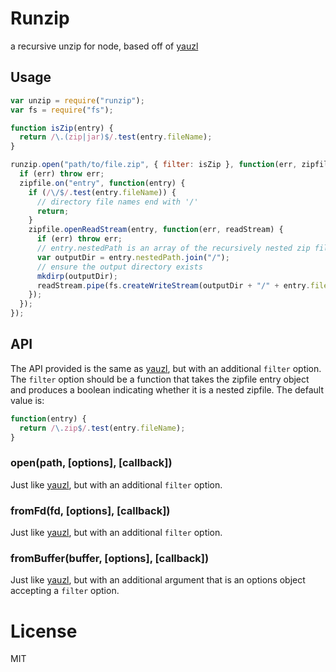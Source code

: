 # Runzip

a recursive unzip for node, based off of [yauzl](https://github.com/thejoshwolfe/yauzl)

## Usage

```js
var unzip = require("runzip");
var fs = require("fs");

function isZip(entry) {
  return /\.(zip|jar)$/.test(entry.fileName);
}

runzip.open("path/to/file.zip", { filter: isZip }, function(err, zipfile) {
  if (err) throw err;
  zipfile.on("entry", function(entry) {
    if (/\/$/.test(entry.fileName)) {
      // directory file names end with '/'
      return;
    }
    zipfile.openReadStream(entry, function(err, readStream) {
      if (err) throw err;
      // entry.nestedPath is an array of the recursively nested zip filenames
      var outputDir = entry.nestedPath.join("/");
      // ensure the output directory exists
      mkdirp(outputDir);
      readStream.pipe(fs.createWriteStream(outputDir + "/" + entry.fileName));
    });
  });
});
```

## API

The API provided is the same as [yauzl](https://github.com/thejoshwolfe/yauzl), but with an additional `filter` option. The `filter` option should be a function that takes the zipfile entry object and produces a boolean indicating whether it is a nested zipfile. The default value is:

```js
function(entry) {
  return /\.zip$/.test(entry.fileName);
}
```

### open(path, [options], [callback])

Just like [yauzl](https://github.com/thejoshwolfe/yauzl), but with an additional `filter` option.

### fromFd(fd, [options], [callback])

Just like [yauzl](https://github.com/thejoshwolfe/yauzl), but with an additional `filter` option.

### fromBuffer(buffer, [options], [callback])

Just like [yauzl](https://github.com/thejoshwolfe/yauzl), but with an additional argument that is an options object accepting a `filter` option.


# License

MIT
